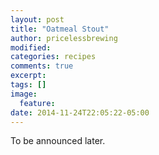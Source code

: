 ```yaml
---
layout: post
title: "Oatmeal Stout"
author: pricelessbrewing
modified:
categories: recipes
comments: true
excerpt:
tags: []
image:
  feature:
date: 2014-11-24T22:05:22-05:00
---
```


To be announced later.